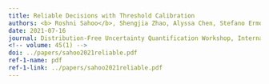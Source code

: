 ```yaml
---
title: Reliable Decisions with Threshold Calibration
authors: <b> Roshni Sahoo</b>, Shengjia Zhao, Alyssa Chen, Stefano Ermon
date: 2021-07-16
journal: Distribution-Free Uncertainty Quantification Workshop, International Conference on Machine Learning (ICML) 2021
<!-- volume: 45(1) -->
doi: ../papers/sahoo2021reliable.pdf
ref-1-name: pdf
ref-1-link: ../papers/sahoo2021reliable.pdf
---
```

